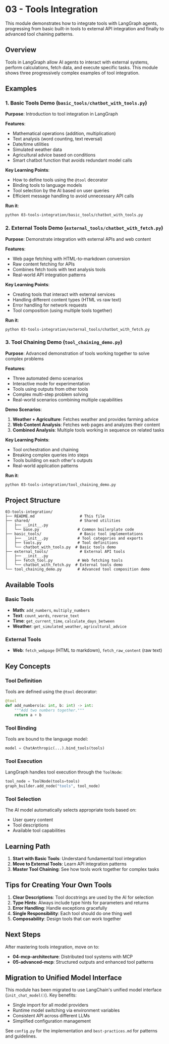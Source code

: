 # 03 - Tools Integration

This module demonstrates how to integrate tools with LangGraph agents, progressing from basic built-in tools to external API integration and finally to advanced tool chaining patterns.

## Overview

Tools in LangGraph allow AI agents to interact with external systems, perform calculations, fetch data, and execute specific tasks. This module shows three progressively complex examples of tool integration.

## Examples

### 1. Basic Tools Demo (`basic_tools/chatbot_with_tools.py`)

**Purpose**: Introduction to tool integration in LangGraph

**Features**:
- Mathematical operations (addition, multiplication)
- Text analysis (word counting, text reversal)
- Date/time utilities
- Simulated weather data
- Agricultural advice based on conditions
- Smart chatbot function that avoids redundant model calls

**Key Learning Points**:
- How to define tools using the `@tool` decorator
- Binding tools to language models
- Tool selection by the AI based on user queries
- Efficient message handling to avoid unnecessary API calls

**Run it**:
```bash
python 03-tools-integration/basic_tools/chatbot_with_tools.py
```

### 2. External Tools Demo (`external_tools/chatbot_with_fetch.py`)

**Purpose**: Demonstrate integration with external APIs and web content

**Features**:
- Web page fetching with HTML-to-markdown conversion
- Raw content fetching for APIs
- Combines fetch tools with text analysis tools
- Real-world API integration patterns

**Key Learning Points**:
- Creating tools that interact with external services
- Handling different content types (HTML vs raw text)
- Error handling for network requests
- Tool composition (using multiple tools together)

**Run it**:
```bash
python 03-tools-integration/external_tools/chatbot_with_fetch.py
```

### 3. Tool Chaining Demo (`tool_chaining_demo.py`)

**Purpose**: Advanced demonstration of tools working together to solve complex problems

**Features**:
- Three automated demo scenarios
- Interactive mode for experimentation
- Tools using outputs from other tools
- Complex multi-step problem solving
- Real-world scenarios combining multiple capabilities

**Demo Scenarios**:
1. **Weather + Agriculture**: Fetches weather and provides farming advice
2. **Web Content Analysis**: Fetches web pages and analyzes their content
3. **Combined Analysis**: Multiple tools working in sequence on related tasks

**Key Learning Points**:
- Tool orchestration and chaining
- Breaking complex queries into steps
- Tools building on each other's outputs
- Real-world application patterns

**Run it**:
```bash
python 03-tools-integration/tool_chaining_demo.py
```

## Project Structure

```
03-tools-integration/
├── README.md                    # This file
├── shared/                      # Shared utilities
│   ├── __init__.py
│   └── base.py                 # Common boilerplate code
├── basic_tools/                 # Basic tool implementations
│   ├── __init__.py             # Tool categories and exports
│   ├── tools.py                # Tool definitions
│   └── chatbot_with_tools.py  # Basic tools demo
├── external_tools/              # External API tools
│   ├── __init__.py
│   ├── fetch_tool.py           # Web fetching tools
│   └── chatbot_with_fetch.py  # External tools demo
└── tool_chaining_demo.py       # Advanced tool composition demo
```

## Available Tools

### Basic Tools
- **Math**: `add_numbers`, `multiply_numbers`
- **Text**: `count_words`, `reverse_text`
- **Time**: `get_current_time`, `calculate_days_between`
- **Weather**: `get_simulated_weather`, `agricultural_advice`

### External Tools
- **Web**: `fetch_webpage` (HTML to markdown), `fetch_raw_content` (raw text)

## Key Concepts

### Tool Definition
Tools are defined using the `@tool` decorator:
```python
@tool
def add_numbers(a: int, b: int) -> int:
    """Add two numbers together."""
    return a + b
```

### Tool Binding
Tools are bound to the language model:
```python
model = ChatAnthropic(...).bind_tools(tools)
```

### Tool Execution
LangGraph handles tool execution through the `ToolNode`:
```python
tool_node = ToolNode(tools=tools)
graph_builder.add_node("tools", tool_node)
```

### Tool Selection
The AI model automatically selects appropriate tools based on:
- User query content
- Tool descriptions
- Available tool capabilities

## Learning Path

1. **Start with Basic Tools**: Understand fundamental tool integration
2. **Move to External Tools**: Learn API integration patterns
3. **Master Tool Chaining**: See how tools work together for complex tasks

## Tips for Creating Your Own Tools

1. **Clear Descriptions**: Tool docstrings are used by the AI for selection
2. **Type Hints**: Always include type hints for parameters and returns
3. **Error Handling**: Handle exceptions gracefully
4. **Single Responsibility**: Each tool should do one thing well
5. **Composability**: Design tools that can work together

## Next Steps

After mastering tools integration, move on to:
- **04-mcp-architecture**: Distributed tool systems with MCP
- **05-advanced-mcp**: Structured outputs and enhanced tool patterns

## Migration to Unified Model Interface

This module has been migrated to use LangChain's unified model interface (`init_chat_model()`). Key benefits:
- Single import for all model providers
- Runtime model switching via environment variables
- Consistent API across different LLMs
- Simplified configuration management

See `config.py` for the implementation and `best-practices.md` for patterns and guidelines.